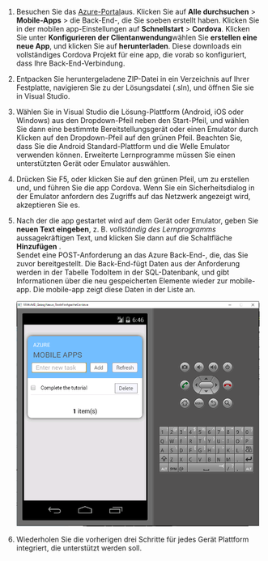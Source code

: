 
1. Besuchen Sie das [Azure-Portal]aus. Klicken Sie auf **Alle durchsuchen** > **Mobile-Apps** > die Back-End-, die Sie soeben erstellt haben. Klicken Sie in der mobilen app-Einstellungen auf **Schnellstart** > **Cordova**. Klicken Sie unter **Konfigurieren der Clientanwendung**wählen Sie **erstellen eine neue App**, und klicken Sie auf **herunterladen**. Diese downloads ein vollständiges Cordova Projekt für eine app, die vorab so konfiguriert, dass Ihre Back-End-Verbindung.

2. Entpacken Sie heruntergeladene ZIP-Datei in ein Verzeichnis auf Ihrer Festplatte, navigieren Sie zu der Lösungsdatei (.sln), und öffnen Sie sie in Visual Studio.

5. Wählen Sie in Visual Studio die Lösung-Plattform (Android, iOS oder Windows) aus den Dropdown-Pfeil neben den Start-Pfeil, und wählen Sie dann eine bestimmte Bereitstellungsgerät oder einen Emulator durch Klicken auf den Dropdown-Pfeil auf den grünen Pfeil. Beachten Sie, dass Sie die Android Standard-Plattform und die Welle Emulator verwenden können. Erweiterte Lernprogramme müssen Sie einen unterstützten Gerät oder Emulator auswählen. 

6. Drücken Sie F5, oder klicken Sie auf den grünen Pfeil, um zu erstellen und, und führen Sie die app Cordova. Wenn Sie ein Sicherheitsdialog in der Emulator anfordern des Zugriffs auf das Netzwerk angezeigt wird, akzeptieren Sie es.   

7. Nach der die app gestartet wird auf dem Gerät oder Emulator, geben Sie **neuen Text eingeben**, z. B. _vollständig des Lernprogramms_ aussagekräftigen Text, und klicken Sie dann auf die Schaltfläche **Hinzufügen** .  
Sendet eine POST-Anforderung an das Azure Back-End-, die, das Sie zuvor bereitgestellt. Die Back-End-fügt Daten aus der Anforderung werden in der Tabelle TodoItem in der SQL-Datenbank, und gibt Informationen über die neu gespeicherten Elemente wieder zur mobile-app. Die mobile-app zeigt diese Daten in der Liste an.

    ![](./media/app-service-mobile-cordova-quickstart/quickstart-startup.png)
    
8. Wiederholen Sie die vorherigen drei Schritte für jedes Gerät Plattform integriert, die unterstützt werden soll.

[Azure-Portal]: https://portal.azure.com/
